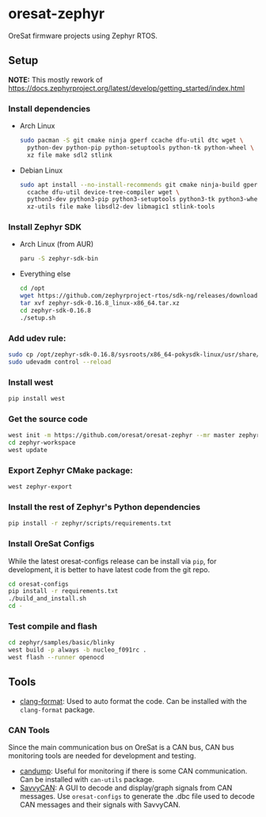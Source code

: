 # oresat-zephyr

OreSat firmware projects using Zephyr RTOS.

## Setup

**NOTE:** This mostly rework of https://docs.zephyrproject.org/latest/develop/getting_started/index.html

### Install dependencies

- Arch Linux

    ```bash
    sudo pacman -S git cmake ninja gperf ccache dfu-util dtc wget \
      python-dev python-pip python-setuptools python-tk python-wheel \
      xz file make sdl2 stlink
    ```

- Debian Linux

    ```bash
    sudo apt install --no-install-recommends git cmake ninja-build gperf \
      ccache dfu-util device-tree-compiler wget \
      python3-dev python3-pip python3-setuptools python3-tk python3-wheel \
      xz-utils file make libsdl2-dev libmagic1 stlink-tools
    ```

### Install Zephyr SDK

- Arch Linux (from AUR)

    ```bash
    paru -S zephyr-sdk-bin
    ```

- Everything else

    ```bash
    cd /opt
    wget https://github.com/zephyrproject-rtos/sdk-ng/releases/download/v0.16.8/zephyr-sdk-0.16.8_linux-x86_64.tar.xz
    tar xvf zephyr-sdk-0.16.8_linux-x86_64.tar.xz
    cd zephyr-sdk-0.16.8
    ./setup.sh
    ```

### Add udev rule:

```bash
sudo cp /opt/zephyr-sdk-0.16.8/sysroots/x86_64-pokysdk-linux/usr/share/openocd/contrib/60-openocd.rules /etc/udev/rules.d
sudo udevadm control --reload
```

### Install west

```bash
pip install west
```

### Get the source code

```bash
west init -m https://github.com/oresat/oresat-zephyr --mr master zephyr-workspace
cd zephyr-workspace
west update
```

### Export Zephyr CMake package:

```bash
west zephyr-export
```

### Install the rest of Zephyr's Python dependencies

```bash
pip install -r zephyr/scripts/requirements.txt
```

### Install OreSat Configs

While the latest oresat-configs release can be install via `pip`,
for development, it is better to have latest code from the git repo.

```bash
cd oresat-configs
pip install -r requirements.txt
./build_and_install.sh
cd -
```

### Test compile and flash

```bash
cd zephyr/samples/basic/blinky
west build -p always -b nucleo_f091rc .
west flash --runner openocd
```

## Tools

- [clang-format]: Used to auto format the code. Can be installed with
  the `clang-format` package.

### CAN Tools

Since the main communication bus on OreSat is a CAN bus, CAN bus monitoring
tools are needed for development and testing.

- [candump]: Useful for monitoring if there is some CAN communication. Can be
  installed with `can-utils` package.
- [SavvyCAN]: A GUI to decode and display/graph signals from CAN messages.
  Use `oresat-configs` to generate the .dbc file used to decode CAN messages
  and their signals with SavvyCAN.

[clang-format]:https://clang.llvm.org/docs/ClangFormat.html
[candump]:https://manpages.debian.org/testing/can-utils/candump.1.en.html
[SavvyCAN]:https://github.com/collin80/SavvyCAN
